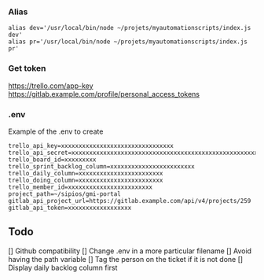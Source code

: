 ### Alias

```
alias dev='/usr/local/bin/node ~/projets/myautomationscripts/index.js dev'
alias pr='/usr/local/bin/node ~/projets/myautomationscripts/index.js pr'
```


### Get token

https://trello.com/app-key
https://gitlab.example.com/profile/personal_access_tokens


### .env

Example of the .env to create

```
trello_api_key=xxxxxxxxxxxxxxxxxxxxxxxxxxxxxxxx
trello_api_secret=xxxxxxxxxxxxxxxxxxxxxxxxxxxxxxxxxxxxxxxxxxxxxxxxxxxxxxxxxxxxxxxxx
trello_board_id=xxxxxxxxx
trello_sprint_backlog_column=xxxxxxxxxxxxxxxxxxxxxxxx
trello_daily_column=xxxxxxxxxxxxxxxxxxxxxxxx
trello_doing_column=xxxxxxxxxxxxxxxxxxxxxxxx
trello_member_id=xxxxxxxxxxxxxxxxxxxxxxxx
project_path=~/sipios/gmi-portal
gitlab_api_project_url=https://gitlab.example.com/api/v4/projects/259
gitlab_api_token=xxxxxxxxxxxxxxxxxx
```

## Todo 
[] Github compatibility
[] Change .env in a more particular filename
[] Avoid having the path variable 
[] Tag the person on the ticket if it is not done
[] Display daily backlog column first